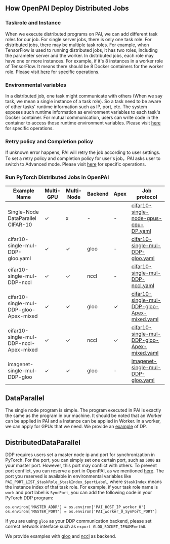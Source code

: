 ﻿## How OpenPAI Deploy Distributed Jobs
### Taskrole and Instance
When we execute distributed programs on PAI, we can add different task roles for our job. For single server jobs, there is only one task role. For distributed jobs, there may be multiple task roles. For example, when TensorFlow is used to running distributed jobs, it has two roles, including the parameter server and the worker. In distributed jobs, each role may have one or more instances. For example, if it's 8 instances in a worker role of TensorFlow. It means there should be 8 Docker containers for the worker role. Please visit [here](./how-to-use-advanced-job-settings.md#multiple-task-roles) for specific operations.

### Environmental variables
In a distributed job, one task might communicate with others (When we say task, we mean a single instance of a task role). So a task need to be aware of other tasks' runtime information such as IP, port, etc. The system exposes such runtime information as environment variables to each task's Docker container. For mutual communication, users can write code in the container to access those runtime environment variables. Please visit [here](./how-to-use-advanced-job-settings.md#environmental-variables-and-port-reservation) for specific operations.

### Retry policy and Completion policy
If unknown error happens, PAI will retry the job according to user settings. To set a retry policy and completion policy for user's job，PAI asks user to switch to Advanced mode.  Please visit [here](./how-to-use-advanced-job-settings.md#job-exit-spec-retry-policy-and-completion-policy) for specific operations.
### Run PyTorch Distributed Jobs in OpenPAI
Example Name | Multi-GPU | Multi-Node | Backend |Apex| Job protocol |
---|---|---|---|---|---| 
Single-Node DataParallel CIFAR-10 | ✓| x | -|-| [cifar10-single-node-gpus-cpu-DP.yaml](https://github.com/microsoft/pai/tree/master/examples/Distributed-example/cifar10-single-node-gpus-cpu-DP.yaml)|
cifar10-single-mul-DDP-gloo.yaml | ✓|  ✓ | gloo|-| [cifar10-single-mul-DDP-gloo.yaml](https://github.com/microsoft/pai/tree/master/examples/Distributed-example/cifar10-single-mul-DDP-gloo.yaml)|
cifar10-single-mul-DDP-nccl | ✓| ✓ |nccl|-| [cifar10-single-mul-DDP-nccl.yaml](https://github.com/microsoft/pai/tree/master/examples/Distributed-example/cifar10-single-mul-DDP-nccl.yaml)|
cifar10-single-mul-DDP-gloo-Apex-mixed | ✓|  ✓ | gloo|✓ | [cifar10-single-mul-DDP-gloo-Apex-mixed.yaml](https://github.com/microsoft/pai/tree/master/examples/Distributed-example/cifar10-single-mul-DDP-gloo-Apex-mixed.yaml)|
cifar10-single-mul-DDP-nccl-Apex-mixed | ✓|  ✓ | nccl|  ✓ | [cifar10-single-mul-DDP-gloo-Apex-mixed.yaml](https://github.com/microsoft/pai/tree/master/examples/Distributed-example/cifar10-single-mul-DDP-gloo-Apex-mixed.yaml)|
imagenet-single-mul-DDP-gloo | ✓|  ✓| gloo|-| [imagenet-single-mul-DDP-gloo.yaml](https://github.com/microsoft/pai/tree/master/examples/Distributed-example/Lite-imagenet-single-mul-DDP-gloo.yaml)|
## DataParallel
The single node program is simple. The program executed in PAI is exactly the same as the program in our machine. It should be noted that an Worker can be applied in PAI and a Instance can be applied in Worker. In a worker, we can apply for GPUs that we need. We provide an [example](../../../examples/Distributed-example/cifar10-single-node-gpus-cpu-DP.py) of DP.

## DistributedDataParallel
DDP requires users set a master node ip and port for synchronization in PyTorch. For the port, you can simply set one certain port, such as `5000` as your master port. However, this port may conflict with others. To prevent port conflict, you can reserve a port in OpenPAI, as we mentioned [here](./how-to-use-advanced-job-settings.md#environmental-variables-and-port-reservation). The port you reserved is available in environmental variables like `PAI_PORT_LIST_$taskRole_$taskIndex_$portLabel`, where `$taskIndex` means the instance index of that task role. For example, if your task role name is `work` and port label is `SyncPort`, you can add the following code in your PyTorch DDP program:

```
os.environ['MASTER_ADDR'] = os.environ['PAI_HOST_IP_worker_0']
os.environ['MASTER_PORT'] = os.environ['PAI_worker_0_SynPort_PORT']
```
If you are using `gloo` as your DDP communication backend, please set correct network interface such as `export GLOO_SOCKET_IFNAME=eth0`.


We provide examples with [gloo](https://github.com/microsoft/pai/tree/master/examples/Distributed-example/cifar10-single-mul-DDP-gloo.yaml) and [nccl](https://github.com/microsoft/pai/tree/master/examples/Distributed-example/cifar10-single-mul-DDP-nccl.yaml) as backend.

